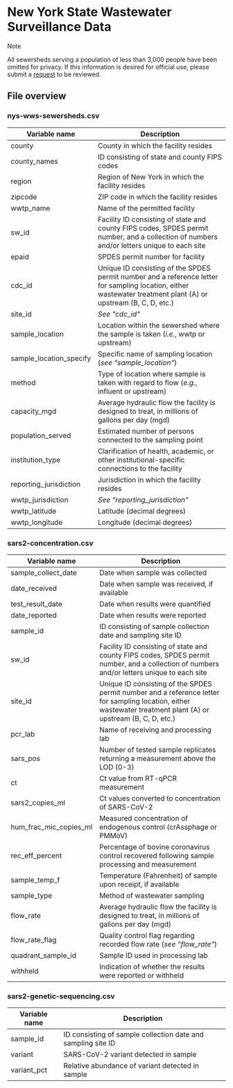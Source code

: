 # New York State Wastewater Surveillance Data
> [!NOTE]
> All sewersheds serving a population of less than 3,000 people have been omitted for privacy. If this information is desired for official use, please submit a [request](https://nywastewatcher.io/contact-us) to be reviewed.

## File overview

### nys-wws-sewersheds.csv

| Variable name | Description |
| --- | --- |
| county | County in which the facility resides |
| county_names | ID consisting of state and county FIPS codes |
| region | Region of New York in which the facility resides |
| zipcode | ZIP code in which the facility resides |
| wwtp_name | Name of the permitted facility |
| sw_id | Facility ID consisting of state and county FIPS codes, SPDES permit number, and a collection of numbers and/or letters unique to each site |
| epaid | SPDES permit number for facility |
| cdc_id | Unique ID consisting of the SPDES permit number and a reference letter for sampling location, either wastewater treatment plant (A) or upstream (B, C, D, etc.) |
| site_id | *See "cdc_id"* |
| sample_location | Location within the sewershed where the sample is taken (*i.e.*, wwtp or upstream) |
| sample_location_specify | Specific name of sampling location (*see "sample_location"*) |
| method | Type of location where sample is taken with regard to flow (*e.g.*, influent or upstream) |
| capacity_mgd | Average hydraulic flow the facility is designed to treat, in millions of gallons per day (mgd) |
| population_served | Estimated number of persons connected to the sampling point |
| institution_type | Clarification of health, academic, or other institutional-specific connections to the facility |
| reporting_jurisdiction | Jurisdiction in which the facility resides |
| wwtp_jurisdiction | *See "reporting_jurisdiction"* |
| wwtp_latitude | Latitude (decimal degrees) |
| wwtp_longitude | Longitude (decimal degrees) |

### sars2-concentration.csv

| Variable name | Description |
| --- | --- |
| sample_collect_date | Date when sample was collected |
| date_received | Date when sample was received, if available |
| test_result_date | Date when results were quantified |
| date_reported | Date when results were reported |
| sample_id | ID consisting of sample collection date and sampling site ID |
| sw_id | Facility ID consisting of state and county FIPS codes, SPDES permit number, and a collection of numbers and/or letters unique to each site |
| site_id | Unique ID consisting of the SPDES permit number and a reference letter for sampling location, either wastewater treatment plant (A) or upstream (B, C, D, etc.) |
| pcr_lab | Name of receiving and processing lab |
| sars_pos | Number of tested sample replicates returning a measurement above the LOD (0-3) |
| ct | Ct value from RT-qPCR measurement |
| sars2_copies_ml | Ct values converted to concentration of SARS-CoV-2 |
| hum_frac_mic_copies_ml | Measured concentration of endogenous control (crAssphage or PMMoV) |
| rec_eff_percent | Percentage of bovine coronavirus control recovered following sample processing and measurement |
| sample_temp_f | Temperature (Fahrenheit) of sample upon receipt, if available |
| sample_type | Method of wastewater sampling |
| flow_rate | Average hydraulic flow the facility is designed to treat, in millions of gallons per day (mgd) |
| flow_rate_flag | Quality control flag regarding recorded flow rate (*see "flow_rate"*) |
| quadrant_sample_id | Sample ID used in processing lab |
| withheld | Indication of whether the results were reported or withheld |

### sars2-genetic-sequencing.csv
| Variable name | Description |
| --- | --- |
| sample_id | ID consisting of sample collection date and sampling site ID |
| variant | SARS-CoV-2 variant detected in sample |
| variant_pct | Relative abundance of variant detected in sample |
